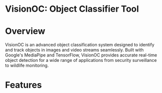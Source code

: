 # VisionOC: Object Classifier Tool


# Overview
VisionOC is an advanced object classification system designed to identify and track objects in images and video streams seamlessly. Built with Google's MediaPipe and TensorFlow, VisionOC provides accurate real-time object detection for a wide range of applications from security surveillance to wildlife monitoring.

# Features
